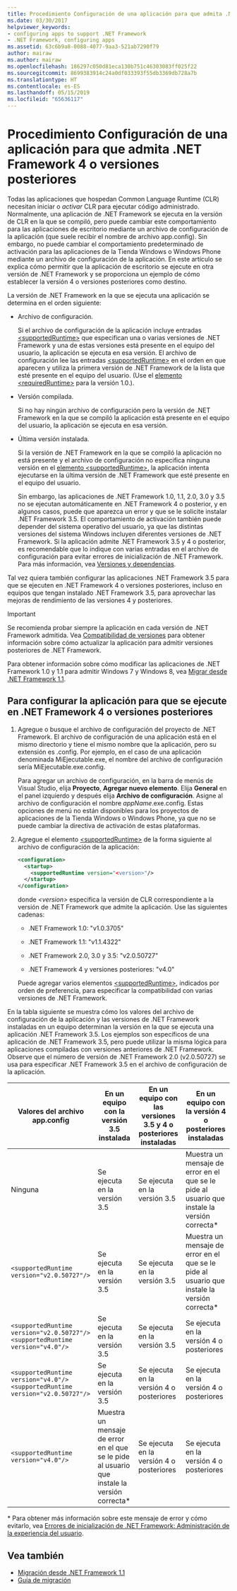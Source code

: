 ```yaml
---
title: Procedimiento Configuración de una aplicación para que admita .NET Framework 4 o versiones posteriores
ms.date: 03/30/2017
helpviewer_keywords:
- configuring apps to support .NET Framework
- .NET Framework, configuring apps
ms.assetid: 63c6b9a8-0088-4077-9aa3-521ab7290f79
author: mairaw
ms.author: mairaw
ms.openlocfilehash: 186297c050d81eca130b751c46303083ff025f22
ms.sourcegitcommit: 8699383914c24a0df033393f55db3369db728a7b
ms.translationtype: HT
ms.contentlocale: es-ES
ms.lasthandoff: 05/15/2019
ms.locfileid: "65636117"
---
```

# <a name="how-to-configure-an-app-to-support-net-framework-4-or-later-versions"></a>Procedimiento Configuración de una aplicación para que admita .NET Framework 4 o versiones posteriores

Todas las aplicaciones que hospedan Common Language Runtime (CLR) necesitan iniciar o *activar* CLR para ejecutar código administrado. Normalmente, una aplicación de .NET Framework se ejecuta en la versión de CLR en la que se compiló, pero puede cambiar este comportamiento para las aplicaciones de escritorio mediante un archivo de configuración de la aplicación (que suele recibir el nombre de archivo app.config). Sin embargo, no puede cambiar el comportamiento predeterminado de activación para las aplicaciones de la Tienda Windows o Windows Phone mediante un archivo de configuración de la aplicación. En este artículo se explica cómo permitir que la aplicación de escritorio se ejecute en otra versión de .NET Framework y se proporciona un ejemplo de cómo establecer la versión 4 o versiones posteriores como destino.

 La versión de .NET Framework en la que se ejecuta una aplicación se determina en el orden siguiente:

- Archivo de configuración.

     Si el archivo de configuración de la aplicación incluye entradas [\<supportedRuntime>](../../../docs/framework/configure-apps/file-schema/startup/supportedruntime-element.md) que especifican una o varias versiones de .NET Framework y una de estas versiones está presente en el equipo del usuario, la aplicación se ejecuta en esa versión. El archivo de configuración lee las entradas [\<supportedRuntime>](../../../docs/framework/configure-apps/file-schema/startup/supportedruntime-element.md) en el orden en que aparecen y utiliza la primera versión de .NET Framework de la lista que esté presente en el equipo del usuario. (Use el [elemento \<requiredRuntime>](../../../docs/framework/configure-apps/file-schema/startup/requiredruntime-element.md) para la versión 1.0.).

- Versión compilada.

     Si no hay ningún archivo de configuración pero la versión de .NET Framework en la que se compiló la aplicación está presente en el equipo del usuario, la aplicación se ejecuta en esa versión.

- Última versión instalada.

     Si la versión de .NET Framework en la que se compiló la aplicación no está presente y el archivo de configuración no especifica ninguna versión en el [elemento \<supportedRuntime>](../../../docs/framework/configure-apps/file-schema/startup/supportedruntime-element.md), la aplicación intenta ejecutarse en la última versión de .NET Framework que esté presente en el equipo del usuario.

     Sin embargo, las aplicaciones de .NET Framework 1.0, 1.1, 2.0, 3.0 y 3.5 no se ejecutan automáticamente en .NET Framework 4 o posterior, y en algunos casos, puede que aparezca un error y que se le solicite instalar .NET Framework 3.5. El comportamiento de activación también puede depender del sistema operativo del usuario, ya que las distintas versiones del sistema Windows incluyen diferentes versiones de .NET Framework. Si la aplicación admite .NET Framework 3.5 y 4 o posterior, es recomendable que lo indique con varias entradas en el archivo de configuración para evitar errores de inicialización de .NET Framework. Para más información, vea [Versiones y dependencias](versions-and-dependencies.md).

 Tal vez quiera también configurar las aplicaciones .NET Framework 3.5 para que se ejecuten en .NET Framework 4 o versiones posteriores, incluso en equipos que tengan instalado .NET Framework 3.5, para aprovechar las mejoras de rendimiento de las versiones 4 y posteriores.

> [!IMPORTANT]
> Se recomienda probar siempre la aplicación en cada versión de .NET Framework admitida. Vea [Compatibilidad de versiones](version-compatibility.md) para obtener información sobre cómo actualizar la aplicación para admitir versiones posteriores de .NET Framework.

 Para obtener información sobre cómo modificar las aplicaciones de .NET Framework 1.0 y 1.1 para admitir Windows 7 y Windows 8, vea [Migrar desde .NET Framework 1.1](migrating-from-the-net-framework-1-1.md).

## <a name="to-configure-your-app-to-run-on-the-net-framework-4-or-later-versions"></a>Para configurar la aplicación para que se ejecute en .NET Framework 4 o versiones posteriores

1. Agregue o busque el archivo de configuración del proyecto de .NET Framework. El archivo de configuración de una aplicación está en el mismo directorio y tiene el mismo nombre que la aplicación, pero su extensión es .config. Por ejemplo, en el caso de una aplicación denominada MiEjecutable.exe, el nombre del archivo de configuración sería MiEjecutable.exe.config.

     Para agregar un archivo de configuración, en la barra de menús de Visual Studio, elija **Proyecto**, **Agregar nuevo elemento**. Elija **General** en el panel izquierdo y después elija **Archivo de configuración**. Asigne al archivo de configuración el nombre *appName*.exe.config. Estas opciones de menú no están disponibles para los proyectos de aplicaciones de la Tienda Windows o Windows Phone, ya que no se puede cambiar la directiva de activación de estas plataformas.

2. Agregue el elemento [\<supportedRuntime>](../../../docs/framework/configure-apps/file-schema/startup/supportedruntime-element.md) de la forma siguiente al archivo de configuración de la aplicación:

    ```xml
    <configuration>
      <startup>
        <supportedRuntime version="<version>"/>
      </startup>
    </configuration>
    ```

     donde *\<version>* especifica la versión de CLR correspondiente a la versión de .NET Framework que admite la aplicación. Use las siguientes cadenas:

    - .NET Framework 1.0: "v1.0.3705"

    - .NET Framework 1.1: "v1.1.4322"

    - .NET Framework 2.0, 3.0 y 3.5: "v2.0.50727"

    - .NET Framework 4 y versiones posteriores: "v4.0"

     Puede agregar varios elementos [\<supportedRuntime>](../../../docs/framework/configure-apps/file-schema/startup/supportedruntime-element.md), indicados por orden de preferencia, para especificar la compatibilidad con varias versiones de .NET Framework.

 En la tabla siguiente se muestra cómo los valores del archivo de configuración de la aplicación y las versiones de .NET Framework instaladas en un equipo determinan la versión en la que se ejecuta una aplicación .NET Framework 3.5. Los ejemplos son específicos de una aplicación de .NET Framework 3.5, pero puede utilizar la misma lógica para aplicaciones compiladas con versiones anteriores de .NET Framework. Observe que el número de versión de .NET Framework 2.0 (v2.0.50727) se usa para especificar .NET Framework 3.5 en el archivo de configuración de la aplicación.

|Valores del archivo app.config|En un equipo con la versión 3.5 instalada|En un equipo con las versiones 3.5 y 4 o posteriores instaladas|En un equipo con la versión 4 o posteriores instaladas|
|-|-|-|-|
|Ninguna|Se ejecuta en la versión 3.5|Se ejecuta en la versión 3.5|Muestra un mensaje de error en el que se le pide al usuario que instale la versión correcta*|
|`<supportedRuntime version="v2.0.50727"/>`|Se ejecuta en la versión 3.5|Se ejecuta en la versión 3.5|Muestra un mensaje de error en el que se le pide al usuario que instale la versión correcta*|
|`<supportedRuntime version="v2.0.50727"/>` <br /> `<supportedRuntime version="v4.0"/>`|Se ejecuta en la versión 3.5|Se ejecuta en la versión 3.5|Se ejecuta en la versión 4 o posteriores|
|`<supportedRuntime version="v4.0"/>` <br /> `<supportedRuntime version="v2.0.50727"/>`|Se ejecuta en la versión 3.5|Se ejecuta en la versión 4 o posteriores|Se ejecuta en la versión 4 o posteriores|
|`<supportedRuntime version="v4.0"/>`|Muestra un mensaje de error en el que se le pide al usuario que instale la versión correcta*|Se ejecuta en la versión 4 o posteriores|Se ejecuta en la versión 4 o posteriores|

 \* Para obtener más información sobre este mensaje de error y cómo evitarlo, vea [Errores de inicialización de .NET Framework: Administración de la experiencia del usuario](../../../docs/framework/deployment/initialization-errors-managing-the-user-experience.md).

## <a name="see-also"></a>Vea también

- [Migración desde .NET Framework 1.1](migrating-from-the-net-framework-1-1.md)
- [Guía de migración](index.md)
